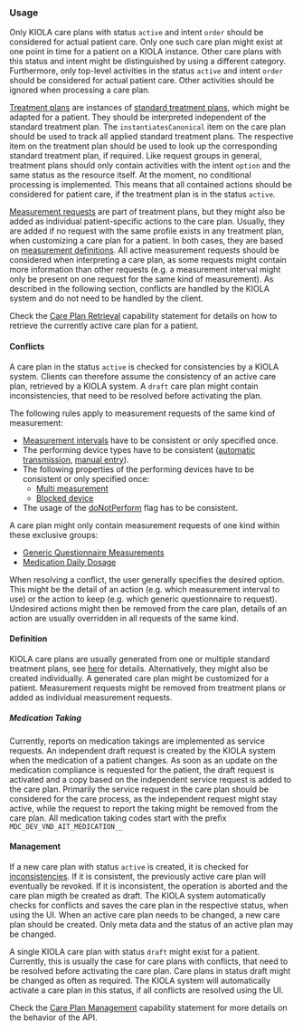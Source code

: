 ### Usage

Only KIOLA care plans with status `active` and intent `order` should be considered for actual patient care. Only one such care plan might exist at one point in time for a patient on a KIOLA instance. Other care plans with this status and intent might be distinguished by using a different category.
Furthermore, only top-level activities in the status `active` and intent `order` should be considered for actual patient care. Other activities should be ignored when processing a care plan.

[Treatment plans](StructureDefinition-kiola-treatment-plan.html) are instances of [standard treatment plans](StructureDefinition-kiola-standard-treatment-plan.html), which might be adapted for a patient. They should be interpreted independent of the standard treatment plan. The `instantiatesCanonical` item on the care plan should be used to track all applied standard treatment plans. The respective item on the treatment plan should be used to look up the corresponding standard treatment plan, if required. Like request groups in general, treatment plans should only contain activities with the intent `option` and the same status as the resource itself. At the moment, no conditional processing is implemented. This means that all contained actions should be considered for patient care, if the treatment plan is in the status `active`.

[Measurement requests](StructureDefinition-kiola-measurement-request.html) are part of treatment plans, but they might also be added as individual patient-specific actions to the care plan. Usually, they are added if no request with the same profile exists in any treatment plan, when customizing a care plan for a patient. In both cases, they are based on [measurement definitions](StructureDefinition-kiola-measurement-definition.html). All active measurement requests should be considered when interpreting a care plan, as some requests might contain more information than other requests (e.g. a measurement interval might only be present on one request for the same kind of measurement). As described in the following section, conflicts are handled by the KIOLA system and do not need to be handled by the client.

Check the [Care Plan Retrieval](CapabilityStatement-kiola-care-plan-retrieval.html) capability statement for details on how to retrieve the currently active care plan for a patient.

#### Conflicts

A care plan in the status `active` is checked for consistencies by a KIOLA system. Clients can therefore assume the consistency of an active care plan, retrieved by a KIOLA system. A `draft` care plan might contain inconsistencies, that need to be resolved before activating the plan.

The following rules apply to measurement requests of the same kind of measurement:

* [Measurement intervals](StructureDefinition-kiola-measurement-request-definitions.html#ServiceRequest.occurrence[x]:measurementInterval) have to be consistent or only specified once.
* The performing device types have to be consistent ([automatic transmission](StructureDefinition-kiola-measurement-request-definitions.html#ServiceRequest.performer:automaticTransmission), [manual entry](StructureDefinition-kiola-measurement-request-definitions.html#ServiceRequest.performer:manualEntry)).
* The following properties of the performing devices have to be consistent or only specified once:
  * [Multi measurement](StructureDefinition-kiola-measurement-automatic-transmission-device-definitions.html#Device.property:multiMeasurement)
  * [Blocked device](StructureDefinition-kiola-measurement-automatic-transmission-device-definitions.html#Device.property:blockedDeviceType)
* The usage of the [doNotPerform](StructureDefinition-kiola-measurement-request-definitions.html#ServiceRequest.doNotPerform) flag has to be consistent.

A care plan might only contain measurement requests of one kind within these exclusive groups:
* [Generic Questionnaire Measurements](ValueSet-KIOLAGenericQuestionnaires.html)
* [Medication Daily Dosage](ValueSet-KIOLAMedicationDailyDosage.html)

When resolving a conflict, the user generally specifies the desired option. This might be the detail of an action (e.g. which measurement interval to use) or the action to keep (e.g. which generic questionnaire to request). Undesired actions might then be removed from the care plan, details of an action are usually overridden in all requests of the same kind.

#### Definition

KIOLA care plans are usually generated from one or multiple standard treatment plans, see [here](StructureDefinition-kiola-standard-treatment-plan.html#generation-of-care-plans) for details. Alternatively, they might also be created individually. A generated care plan might be customized for a patient. Measurement requests might be removed from treatment plans or added as individual measurement requests.


##### Medication Taking

Currently, reports on medication takings are implemented as service requests. An independent draft request is created by the KIOLA system when the medication of a patient changes. As soon as an update on the medication compliance is requested for the patient, the draft request is activated and a copy based on the independent service request is added to the care plan. Primarily the service request in the care plan should be considered for the care process, as the independent request might stay active, while the request to report the taking might be removed from the care plan. All medication taking codes start with the prefix `MDC_DEV_VND_AIT_MEDICATION__` 


#### Management

If a new care plan with status `active` is created, it is checked for [inconsistencies](#conflicts). If it is consistent, the previously active care plan will eventually be revoked. If it is inconsistent, the operation is aborted and the care plan migth be created as draft. The KIOLA system automatically checks for conflicts and saves the care plan in the respective status, when using the UI. When an active care plan needs to be changed, a new care plan should be created. Only meta data and the status of an active plan may be changed.

A single KIOLA care plan with status `draft` might exist for a patient. Currently, this is usually the case for care plans with conflicts, that need to be resolved before activating the care plan. Care plans in status draft might be changed as often as required. The KIOLA system will automatically activate a care plan in this status, if all conflicts are resolved using the UI.

Check the [Care Plan Management](CapabilityStatement-kiola-care-plan-management.html) capability statement for more details on the behavior of the API.

